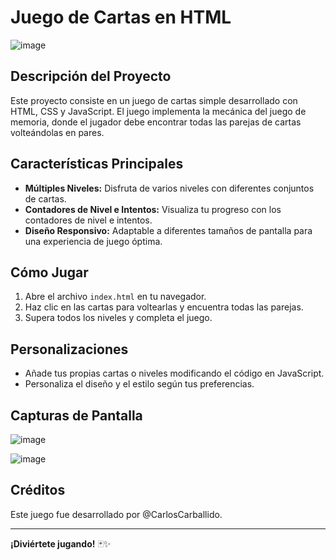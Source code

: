 # Juego de Cartas en HTML

![image](https://github.com/CarlosCarballido/navigatorGame/assets/127395820/6824784b-0ce6-4d86-876c-618557b05558)

## Descripción del Proyecto

Este proyecto consiste en un juego de cartas simple desarrollado con HTML, CSS y JavaScript. El juego implementa la mecánica del juego de memoria, donde el jugador debe encontrar todas las parejas de cartas volteándolas en pares.

## Características Principales

- **Múltiples Niveles:** Disfruta de varios niveles con diferentes conjuntos de cartas.
- **Contadores de Nivel e Intentos:** Visualiza tu progreso con los contadores de nivel e intentos.
- **Diseño Responsivo:** Adaptable a diferentes tamaños de pantalla para una experiencia de juego óptima.

## Cómo Jugar

1. Abre el archivo `index.html` en tu navegador.
2. Haz clic en las cartas para voltearlas y encuentra todas las parejas.
3. Supera todos los niveles y completa el juego.

## Personalizaciones

- Añade tus propias cartas o niveles modificando el código en JavaScript.
- Personaliza el diseño y el estilo según tus preferencias.

## Capturas de Pantalla

![image](https://github.com/CarlosCarballido/navigatorGame/assets/127395820/80a96ec6-3b42-45e0-8144-39782d1f9977)


![image](https://github.com/CarlosCarballido/navigatorGame/assets/127395820/4d202a26-65a9-4efd-a305-ad9603ae29e7)


## Créditos

Este juego fue desarrollado por @CarlosCarballido.

---

**¡Diviértete jugando!** 🃏✨
